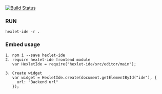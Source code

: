 [![Build Status](https://travis-ci.org/Hexlet/hexlet-ide.svg?branch=master)](https://travis-ci.org/Hexlet/hexlet-ide)

### RUN
    hexlet-ide -r .

### Embed usage

    1. npm i --save hexlet-ide
    2. require hexlet-ide frontend module
       var HexletIde = require("hexlet-ide/src/editor/main");

    3. Create widget
       var widget = HexletIde.create(document.getElementById("ide"), {
         url: "Backend url"
       });
